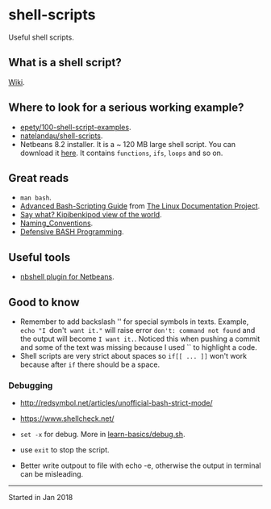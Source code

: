 # shell-scripts
Useful shell scripts. 

## What is a shell script?
[Wiki](https://en.wikipedia.org/wiki/Shell_script).

## Where to look for a serious working example?
* [epety/100-shell-script-examples](https://github.com/epety/100-shell-script-examples).
* [natelandau/shell-scripts](https://github.com/natelandau/shell-scripts).
* Netbeans 8.2 installer. It is a ~ 120 MB large shell script. You can download it
[here](https://netbeans.org/downloads/start.html?platform=linux&lang=en&option=php&bits=x64).
It contains `functions`, `ifs`, `loops` and so on.

## Great reads
* `man bash`.
* [Advanced Bash-Scripting Guide](http://tldp.org/LDP/abs/html/) from [The Linux Documentation Project](http://tldp.org/).
* [Say what? Kipibenkipod view of the world](http://www.kfirlavi.com/).
* [Naming_Conventions](https://google.github.io/styleguide/shell.xml#Naming_Conventions).
* [Defensive BASH Programming](http://www.kfirlavi.com/blog/2012/11/14/defensive-bash-programming/).

## Useful tools
* [nbshell plugin for Netbeans](http://plugins.netbeans.org/plugin/68049/nbshell).

## Good to know

* Remember to add backslash '\' for special symbols in texts. Example,
`echo "I `don't` want it."` will raise error `don't: command not found` and the
output will become `I want it.`. Noticed this when pushing a commit and some of
the text was missing because I used `` to highlight a code.
* Shell scripts are very strict about spaces so `if[[ ... ]]` won't work because
after `if` there should be a space.

### Debugging

* http://redsymbol.net/articles/unofficial-bash-strict-mode/
* https://www.shellcheck.net/

* `set -x` for debug. More in [learn-basics/debug.sh](learn-basics/debug.sh).
* use `exit` to stop the script. 
* Better write outpout to file with echo -e, otherwise the output in terminal can be misleading.


---------------------------------
Started in Jan 2018
